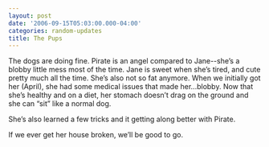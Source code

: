 ```yaml
---
layout: post
date: '2006-09-15T05:03:00.000-04:00'
categories: random-updates
title: The Pups
---
```


The dogs are doing fine. Pirate is an angel compared to Jane--she’s a blobby little mess most of the time. Jane is sweet when she’s tired, and cute pretty much all the time. She’s also not so fat anymore. When we initially got her (April), she had some medical issues that made her...blobby. Now that she’s healthy and on a diet, her stomach doesn’t drag on the ground and she can “sit” like a normal dog.

She’s also learned a few tricks and it getting along better with Pirate.

If we ever get her house broken, we’ll be good to go.